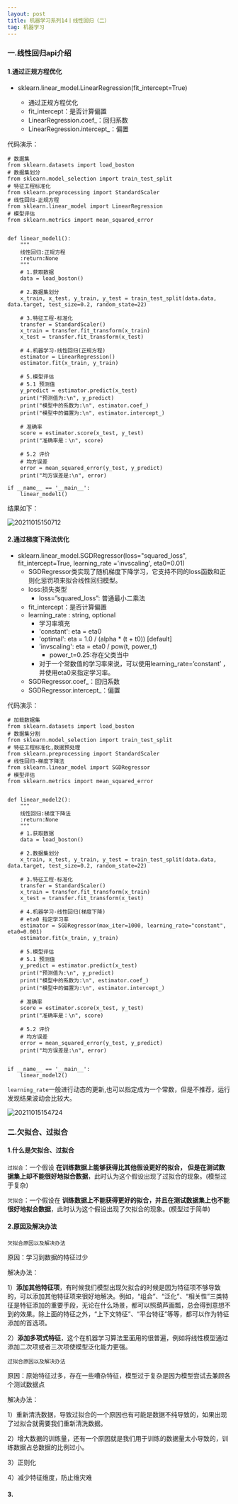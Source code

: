 ```yaml
---
layout: post
title: 机器学习系列14丨线性回归（二）
tag: 机器学习
---
```



### 一.线性回归api介绍

#### 1.通过正规方程优化

- sklearn.linear_model.LinearRegression(fit_intercept=True)

    - 通过正规方程优化
    - fit_intercept：是否计算偏置
    - LinearRegression.coef_：回归系数
    - LinearRegression.intercept_：偏置

代码演示：

    # 数据集
    from sklearn.datasets import load_boston
    # 数据集划分
    from sklearn.model_selection import train_test_split
    # 特征工程标准化
    from sklearn.preprocessing import StandardScaler
    # 线性回归-正规方程
    from sklearn.linear_model import LinearRegression
    # 模型评估
    from sklearn.metrics import mean_squared_error


    def linear_model1():
        """
        线性回归:正规方程
        :return:None
        """
        # 1.获取数据
        data = load_boston()

        # 2.数据集划分
        x_train, x_test, y_train, y_test = train_test_split(data.data, data.target, test_size=0.2, random_state=22)

        # 3.特征工程-标准化
        transfer = StandardScaler()
        x_train = transfer.fit_transform(x_train)
        x_test = transfer.fit_transform(x_test)

        # 4.机器学习-线性回归(正规方程)
        estimator = LinearRegression()
        estimator.fit(x_train, y_train)

        # 5.模型评估
        # 5.1 预测值
        y_predict = estimator.predict(x_test)
        print("预测值为:\n", y_predict)
        print("模型中的系数为:\n", estimator.coef_)
        print("模型中的偏置为:\n", estimator.intercept_)

        # 准确率
        score = estimator.score(x_test, y_test)
        print("准确率是：\n", score)

        # 5.2 评价
        # 均方误差
        error = mean_squared_error(y_test, y_predict)
        print("均方误差是:\n", error)

    if __name__ == '__main__':
        linear_model1()

结果如下：

![20211015150712](https://cdn.jsdelivr.net/gh/luckykang/picture_bed/blogs_images/20211015150712.png)

#### 2.通过梯度下降法优化

- sklearn.linear_model.SGDRegressor(loss="squared_loss", fit_intercept=True, learning_rate ='invscaling', eta0=0.01)
    - SGDRegressor类实现了随机梯度下降学习，它支持不同的loss函数和正则化惩罚项来拟合线性回归模型。
    - loss:损失类型
        - loss=”squared_loss”: 普通最小二乘法
    - fit_intercept：是否计算偏置
    - learning_rate : string, optional
        - 学习率填充
        - 'constant': eta = eta0
        - 'optimal': eta = 1.0 / (alpha * (t + t0)) [default]
        - 'invscaling': eta = eta0 / pow(t, power_t)
          - power_t=0.25:存在父类当中
        - 对于一个常数值的学习率来说，可以使用learning_rate=’constant’ ，并使用eta0来指定学习率。
    - SGDRegressor.coef_：回归系数
    - SGDRegressor.intercept_：偏置

代码演示：

    # 加载数据集
    from sklearn.datasets import load_boston
    # 数据集分割
    from sklearn.model_selection import train_test_split
    # 特征工程标准化,数据预处理
    from sklearn.preprocessing import StandardScaler
    # 线性回归-梯度下降法
    from sklearn.linear_model import SGDRegressor
    # 模型评估
    from sklearn.metrics import mean_squared_error


    def linear_model2():
        """
        线性回归:梯度下降法
        :return:None
        """
        # 1.获取数据
        data = load_boston()

        # 2.数据集划分
        x_train, x_test, y_train, y_test = train_test_split(data.data, data.target, test_size=0.2, random_state=22)

        # 3.特征工程-标准化
        transfer = StandardScaler()
        x_train = transfer.fit_transform(x_train)
        x_test = transfer.fit_transform(x_test)

        # 4.机器学习-线性回归(梯度下降)
        # eta0 指定学习率
        estimator = SGDRegressor(max_iter=1000, learning_rate="constant", eta0=0.001)
        estimator.fit(x_train, y_train)

        # 5.模型评估
        # 5.1 预测值
        y_predict = estimator.predict(x_test)
        print("预测值为:\n", y_predict)
        print("模型中的系数为:\n", estimator.coef_)
        print("模型中的偏置为:\n", estimator.intercept_)

        # 准确率
        score = estimator.score(x_test, y_test)
        print("准确率是：\n", score)

        # 5.2 评价
        # 均方误差
        error = mean_squared_error(y_test, y_predict)
        print("均方误差是:\n", error)


    if __name__ == '__main__':
        linear_model2()


`learning_rate`一般进行动态的更新,也可以指定成为一个常数，但是不推荐，运行发现结果波动会比较大。

![20211015154724](https://cdn.jsdelivr.net/gh/luckykang/picture_bed/blogs_images/20211015154724.png)

### 二.欠拟合、过拟合

#### 1.什么是欠拟合、过拟合

`过拟合`：一个假设 **在训练数据上能够获得比其他假设更好的拟合， 但是在测试数据集上却不能很好地拟合数据**，此时认为这个假设出现了过拟合的现象。(模型过于复杂)

`欠拟合`：一个假设在 **训练数据上不能获得更好的拟合，并且在测试数据集上也不能很好地拟合数据**，此时认为这个假设出现了欠拟合的现象。(模型过于简单)

#### 2.原因及解决办法

`欠拟合原因以及解决办法`

原因：学习到数据的特征过少

解决办法：

1）**添加其他特征项**，有时候我们模型出现欠拟合的时候是因为特征项不够导致的，可以添加其他特征项来很好地解决。例如，“组合”、“泛化”、“相关性”三类特征是特征添加的重要手段，无论在什么场景，都可以照葫芦画瓢，总会得到意想不到的效果。除上面的特征之外，“上下文特征”、“平台特征”等等，都可以作为特征添加的首选项。

2）**添加多项式特征**，这个在机器学习算法里面用的很普遍，例如将线性模型通过添加二次项或者三次项使模型泛化能力更强。

`过拟合原因以及解决办法`

原因：原始特征过多，存在一些嘈杂特征，模型过于复杂是因为模型尝试去兼顾各个测试数据点

解决办法：

1）重新清洗数据，导致过拟合的一个原因也有可能是数据不纯导致的，如果出现了过拟合就需要我们重新清洗数据。

2）增大数据的训练量，还有一个原因就是我们用于训练的数据量太小导致的，训练数据占总数据的比例过小。

3）正则化

4）减少特征维度，防止维灾难

#### 3.